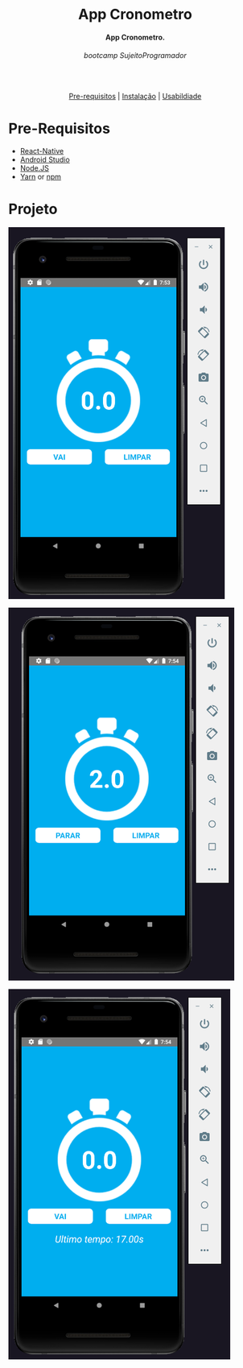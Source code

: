 <h1 align="center">
  <br>
  <br>
  App Cronometro
</h1>

<h4 align="center">
   App Cronometro.
</h4>

<h6 align="center">
  bootcamp SujeitoProgramador
</h6>

<br/>

<p align="center">
  <a href="#Pre-Requisitos">Pre-requisitos</a> |
  <a href="#Instalação">Instalação</a> |
  <a href="#Usabilidade">Usabildiade</a>
</p>

# Pre-Requisitos

* [React-Native](https://reactnative.dev/)
* [Android Studio](https://developer.android.com/studio) 
* [Node.JS](https://nodejs.org/)
* [Yarn](https://classic.yarnpkg.com/) or [npm](https://www.npmjs.com/get-npm)


# Projeto


![1][tela1]


![3][tela2]

![2][tela3]

[tela1]: T1.png
[tela2]: T2.png
[tela3]: T3.png
